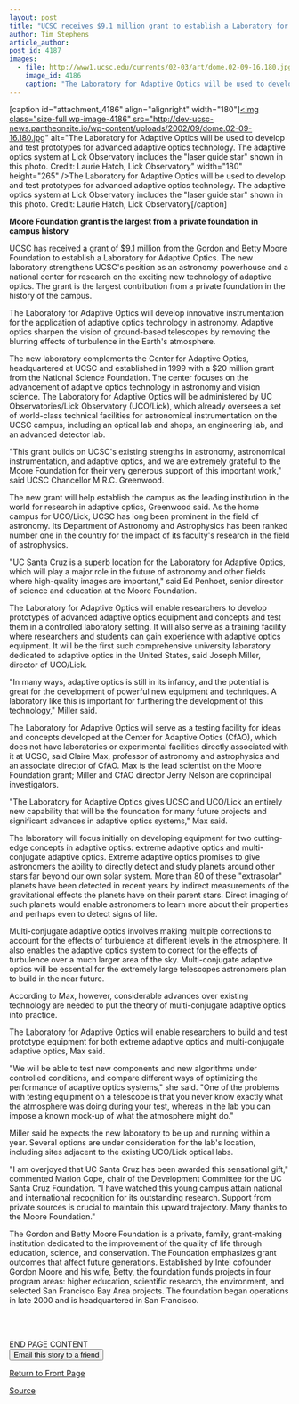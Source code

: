 ```yaml
---
layout: post
title: "UCSC receives $9.1 million grant to establish a Laboratory for Adaptive Optics"
author: Tim Stephens
article_author: 
post_id: 4187
images:
  - file: http://www1.ucsc.edu/currents/02-03/art/dome.02-09-16.180.jpg
    image_id: 4186
    caption: "The Laboratory for Adaptive Optics will be used to develop and test prototypes for advanced adaptive optics technology. The adaptive optics system at Lick Observatory includes the 'laser guide star' shown in this photo. Credit: Laurie Hatch, Lick Observatory"
---
```


[caption id="attachment_4186" align="alignright" width="180"]<a href="http://dev-ucsc-news.pantheonsite.io/wp-content/uploads/2002/09/dome.02-09-16.180.jpg"><img class="size-full wp-image-4186" src="http://dev-ucsc-news.pantheonsite.io/wp-content/uploads/2002/09/dome.02-09-16.180.jpg" alt="The Laboratory for Adaptive Optics will be used to develop and test prototypes for advanced adaptive optics technology. The adaptive optics system at Lick Observatory includes the "laser guide star" shown in this photo. Credit: Laurie Hatch, Lick Observatory" width="180" height="265" /></a>The Laboratory for Adaptive Optics will be used to develop and test prototypes for advanced adaptive optics technology. The adaptive optics system at Lick Observatory includes the "laser guide star" shown in this photo. Credit: Laurie Hatch, Lick Observatory[/caption]
<p>
  <b>Moore Foundation grant is the largest from a private foundation in campus history</b>
</p>
<p>
  UCSC has received a grant of $9.1 million from the Gordon and Betty Moore Foundation to establish a Laboratory for Adaptive Optics. The new laboratory strengthens UCSC's position as an astronomy powerhouse and a national center for research on the exciting new technology of adaptive optics. The grant is the largest contribution from a private foundation in the history of the campus.
</p>
<p>
  The Laboratory for Adaptive Optics will develop innovative instrumentation for the application of adaptive optics technology in astronomy. Adaptive optics sharpen the vision of ground-based telescopes by removing the blurring effects of turbulence in the Earth's atmosphere.
</p>
<p>
  The new laboratory complements the Center for Adaptive Optics, headquartered at UCSC and established in 1999 with a $20 million grant from the National Science Foundation. The center focuses on the advancement of adaptive optics technology in astronomy and vision science. The Laboratory for Adaptive Optics will be administered by UC Observatories/Lick Observatory (UCO/Lick), which already oversees a set of world-class technical facilities for astronomical instrumentation on the UCSC campus, including an optical lab and shops, an engineering lab, and an advanced detector lab.
</p>
<p>
  "This grant builds on UCSC's existing strengths in astronomy, astronomical instrumentation, and adaptive optics, and we are extremely grateful to the Moore Foundation for their very generous support of this important work," said UCSC Chancellor M.R.C. Greenwood.
</p>
<p>
  The new grant will help establish the campus as the leading institution in the world for research in adaptive optics, Greenwood said. As the home campus for UCO/Lick, UCSC has long been prominent in the field of astronomy. Its Department of Astronomy and Astrophysics has been ranked number one in the country for the impact of its faculty's research in the field of astrophysics.
</p>
<p>
  "UC Santa Cruz is a superb location for the Laboratory for Adaptive Optics, which will play a major role in the future of astronomy and other fields where high-quality images are important," said Ed Penhoet, senior director of science and education at the Moore Foundation.
</p>
<p>
  The Laboratory for Adaptive Optics will enable researchers to develop prototypes of advanced adaptive optics equipment and concepts and test them in a controlled laboratory setting. It will also serve as a training facility where researchers and students can gain experience with adaptive optics equipment. It will be the first such comprehensive university laboratory dedicated to adaptive optics in the United States, said Joseph Miller, director of UCO/Lick.
</p>
<p>
  "In many ways, adaptive optics is still in its infancy, and the potential is great for the development of powerful new equipment and techniques. A laboratory like this is important for furthering the development of this technology," Miller said.
</p>
<p>
  The Laboratory for Adaptive Optics will serve as a testing facility for ideas and concepts developed at the Center for Adaptive Optics (CfAO), which does not have laboratories or experimental facilities directly associated with it at UCSC, said Claire Max, professor of astronomy and astrophysics and an associate director of CfAO. Max is the lead scientist on the Moore Foundation grant; Miller and CfAO director Jerry Nelson are coprincipal investigators.
</p>
<p>
  "The Laboratory for Adaptive Optics gives UCSC and UCO/Lick an entirely new capability that will be the foundation for many future projects and significant advances in adaptive optics systems," Max said.
</p>
<p>
  The laboratory will focus initially on developing equipment for two cutting-edge concepts in adaptive optics: extreme adaptive optics and multi-conjugate adaptive optics. Extreme adaptive optics promises to give astronomers the ability to directly detect and study planets around other stars far beyond our own solar system. More than 80 of these "extrasolar" planets have been detected in recent years by indirect measurements of the gravitational effects the planets have on their parent stars. Direct imaging of such planets would enable astronomers to learn more about their properties and perhaps even to detect signs of life.
</p>
<p>
  Multi-conjugate adaptive optics involves making multiple corrections to account for the effects of turbulence at different levels in the atmosphere. It also enables the adaptive optics system to correct for the effects of turbulence over a much larger area of the sky. Multi-conjugate adaptive optics will be essential for the extremely large telescopes astronomers plan to build in the near future.
</p>
<p>
  According to Max, however, considerable advances over existing technology are needed to put the theory of multi-conjugate adaptive optics into practice.
</p>
<p>
  The Laboratory for Adaptive Optics will enable researchers to build and test prototype equipment for both extreme adaptive optics and multi-conjugate adaptive optics, Max said.
</p>
<p>
  "We will be able to test new components and new algorithms under controlled conditions, and compare different ways of optimizing the performance of adaptive optics systems," she said. "One of the problems with testing equipment on a telescope is that you never know exactly what the atmosphere was doing during your test, whereas in the lab you can impose a known mock-up of what the atmosphere might do."
</p>
<p>
  Miller said he expects the new laboratory to be up and running within a year. Several options are under consideration for the lab's location, including sites adjacent to the existing UCO/Lick optical labs.
</p>
<p>
  "I am overjoyed that UC Santa Cruz has been awarded this sensational gift," commented Marion Cope, chair of the Development Committee for the UC Santa Cruz Foundation. "I have watched this young campus attain national and international recognition for its outstanding research. Support from private sources is crucial to maintain this upward trajectory. Many thanks to the Moore Foundation."
</p>
<p>
  The Gordon and Betty Moore Foundation is a private, family, grant-making institution dedicated to the improvement of the quality of life through education, science, and conservation. The Foundation emphasizes grant outcomes that affect future generations. Established by Intel cofounder Gordon Moore and his wife, Betty, the foundation funds projects in four program areas: higher education, scientific research, the environment, and selected San Francisco Bay Area projects. The foundation began operations in late 2000 and is headquartered in San Francisco.<br>
</p>
<p>
  <br>
</p>
<p>
  <br>
  END PAGE CONTENT<br>
  <input name="t1" size="-1" type="hidden"> <input name="SUBMIT" type="submit" value="Email this story to a friend">
</p>
<p>
  <a href="http://currents.ucsc.edu/">Return to Front Page</a>
</p>
<p><a href="http://www1.ucsc.edu/currents/02-03/09-16/moore.html" title="Permalink to moore">Source</a></p>
